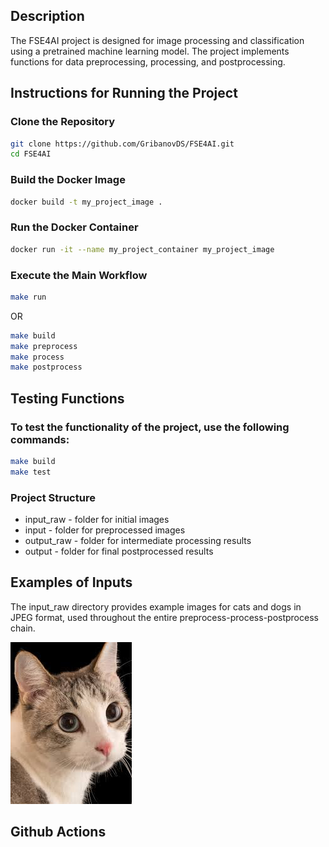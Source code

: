 ## Description

The FSE4AI project is designed for image processing and classification using a pretrained machine learning model. The project implements functions for data preprocessing, processing, and postprocessing.

## Instructions for Running the Project

### Clone the Repository
```bash
git clone https://github.com/GribanovDS/FSE4AI.git
cd FSE4AI
```

### Build the Docker Image
```bash
docker build -t my_project_image .
```

### Run the Docker Container
```bash
docker run -it --name my_project_container my_project_image
```

### Execute the Main Workflow
```bash
make run
```
OR
```bash
make build
make preprocess
make process
make postprocess
```
## Testing Functions

### To test the functionality of the project, use the following commands:
```bash
make build
make test
```

### Project Structure

- input_raw - folder for initial images
- input - folder for preprocessed images
- output_raw - folder for intermediate processing results
- output - folder for final postprocessed results

## Examples of Inputs

The input_raw directory provides example images for cats and dogs in JPEG format, used throughout the entire preprocess-process-postprocess chain.

![Image_input](https://github.com/GribanovDS/FSE4AI/blob/main/input_raw/Cat1.jpeg)

## Github Actions


